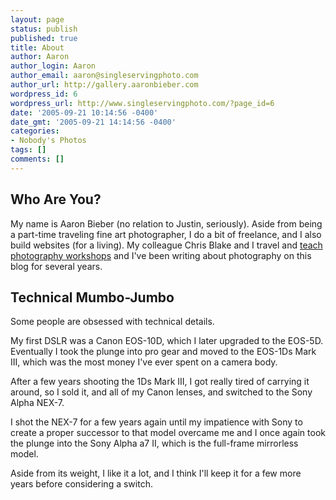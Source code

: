 ```yaml
---
layout: page
status: publish
published: true
title: About
author: Aaron
author_login: Aaron
author_email: aaron@singleservingphoto.com
author_url: http://gallery.aaronbieber.com
wordpress_id: 6
wordpress_url: http://www.singleservingphoto.com/?page_id=6
date: '2005-09-21 10:14:56 -0400'
date_gmt: '2005-09-21 14:14:56 -0400'
categories:
- Nobody's Photos
tags: []
comments: []
---
```

## Who Are You?

My name is Aaron Bieber (no relation to Justin, seriously). Aside from being a
part-time traveling fine art photographer, I do a bit of freelance, and I also
build websites (for a living). My colleague Chris Blake and I travel and
[teach photography workshops](http://artphotoworkshops.com) and I've been
writing about photography on this blog for several years.

## Technical Mumbo-Jumbo

Some people are obsessed with technical details.

My first DSLR was a Canon EOS-10D, which I later upgraded to the EOS-5D. Eventually
I took the plunge into pro gear and moved to the EOS-1Ds Mark III, which was the
most money I've ever spent on a camera body.

After a few years shooting the 1Ds Mark III, I got really tired of carrying it
around, so I sold it, and all of my Canon lenses, and switched to the Sony Alpha
NEX-7.

I shot the NEX-7 for a few years again until my impatience with Sony to create a
proper successor to that model overcame me and I once again took the plunge into
the Sony Alpha a7 II, which is the full-frame mirrorless model.

Aside from its weight, I like it a lot, and I think I'll keep it for a few more
years before considering a switch.
